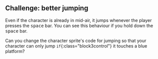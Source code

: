 ## Challenge: better jumping

Even if the character is already in mid-air, it jumps whenever the player presses the <kbd>space</kbd> bar. You can see this behaviour if you hold down the <kbd>space</kbd> bar.

Can you change the character sprite's code for jumping so that your character can only jump `if`{:class="block3control"} it touches a blue platform?